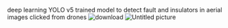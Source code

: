 deep learning YOLO v5 trained model to detect fault and insulators in aerial images clicked from drones
![download](https://user-images.githubusercontent.com/55179213/113364736-e1929680-9371-11eb-80df-abbb7cd84d66.jpeg)
![Untitled picture](https://user-images.githubusercontent.com/55179213/113363579-da1dbe00-936e-11eb-8638-69bb46cb0fc0.png)



